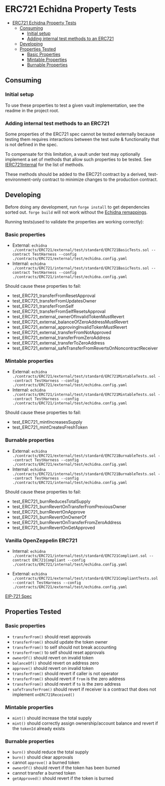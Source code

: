 
# ERC721 Echidna Property Tests

- [ERC721 Echidna Property Tests](#erc721-echidna-property-tests)
  - [Consuming](#consuming)
    - [Initial setup](#initial-setup)
    - [Adding internal test methods to an ERC721](#adding-internal-test-methods-to-an-erc721)
  - [Developing](#developing)
  - [Properties Tested](#properties-tested)
    - [Basic Properties](#basic-properties)
    - [Mintable Properties](#mintable-properties)
    - [Burnable Properties](#burnable-properties)

## Consuming

### Initial setup
To use these properties to test a given vault implementation, see the readme in the project root.

### Adding internal test methods to an ERC721
Some properties of the ERC721 spec cannot be tested externally because testing them requires interactions between the test suite & functionality that is not defined in the spec. 

To compensate for this limitation, a vault under test may optionally implement a set of methods that allow such properties to be tested. See [IERC721Internal](util/IERC721Internal.sol) for the list of methods.

These methods should be added to the ERC721 contract by a derived, test-environment-only contract to minimize changes to the production contract.

## Developing

Before doing any development, run `forge install` to get dependencies sorted out. `forge build` will not work without the [Echidna remappings](internal/test/echidna.config.yaml).

Running tests(used to validate the properties are working correctly):

### Basic properties

- External:
`echidna ./contracts/ERC721/external/test/standard/ERC721BasicTests.sol --contract TestHarness --config ./contracts/ERC721/external/test/echidna.config.yaml`
- Internal:
`echidna ./contracts/ERC721/internal/test/standard/ERC721BasicTests.sol --contract TestHarness --config ./contracts/ERC721/internal/test/echidna.config.yaml`

Should cause these properties to fail:
- test_ERC721_transferFromResetApproval 
- test_ERC721_transferFromUpdatesOwner 
- test_ERC721_transferFromSelf 
- test_ERC721_transferFromSelfResetsApproval 
- test_ERC721_external_ownerOfInvalidTokenMustRevert
- test_ERC721_external_balanceOfZeroAddressMustRevert
- test_ERC721_external_approvingInvalidTokenMustRevert
- test_ERC721_external_transferFromNotApproved
- test_ERC721_external_transferFromZeroAddress
- test_ERC721_external_transferToZeroAddress 
- test_ERC721_external_safeTransferFromRevertsOnNoncontractReceiver

### Mintable properties

- External:
`echidna ./contracts/ERC721/external/test/standard/ERC721MintableTests.sol --contract TestHarness --config ./contracts/ERC721/external/test/echidna.config.yaml`
- Internal:
`echidna ./contracts/ERC721/internal/test/standard/ERC721MintableTests.sol --contract TestHarness --config ./contracts/ERC721/internal/test/echidna.config.yaml`

Should cause these properties to fail:
- test_ERC721_mintIncreasesSupply
- test_ERC721_mintCreatesFreshToken

### Burnable properties

- External:
`echidna ./contracts/ERC721/external/test/standard/ERC721BurnableTests.sol --contract TestHarness --config ./contracts/ERC721/external/test/echidna.config.yaml`
- Internal:
`echidna ./contracts/ERC721/internal/test/standard/ERC721BurnableTests.sol --contract TestHarness --config ./contracts/ERC721/internal/test/echidna.config.yaml`

Should cause these properties to fail:
- test_ERC721_burnReducesTotalSupply
- test_ERC721_burnRevertOnTransferFromPreviousOwner
- test_ERC721_burnRevertOnApprove
- test_ERC721_burnRevertOnOwnerOf
- test_ERC721_burnRevertOnTransferFromZeroAddress
- test_ERC721_burnRevertOnGetApproved

### Vanilla OpenZeppelin ERC721

- Internal:
`echidna ./contracts/ERC721/internal/test/standard/ERC721Compliant.sol --contract ERC721Compliant --config ./contracts/ERC721/internal/test/echidna.config.yaml`

- External:
`echidna ./contracts/ERC721/external/test/standard/ERC721CompliantTests.sol --contract TestHarness --config ./contracts/ERC721/external/test/echidna.config.yaml`

[EIP-721 Spec](https://eips.ethereum.org/EIPS/eip-721)

## Properties Tested

### Basic properties
- `transferFrom()` should reset approvals
- `transferFrom()` should update the token owner
- `transferFrom()` to self should not break accounting
- `transferFrom()` to self should reset approvals
- `ownerOf()` should revert on invalid token
- `balanceOf()` should revert on address zero
- `approve()` should revert on invalid token
- `transferFrom()` should revert if caller is not operator
- `transferFrom()` should revert if `from` is the zero address
- `transferFrom()` should revert if `to` is the zero address
- `safeTransferFrom()` should revert if receiver is a contract that does not implement `onERC721Received()`

### Mintable properties
- `mint()` should increase the total supply
- `mint()` should correctly assign ownership/account balance and revert if the `tokenId` already exists

### Burnable properties
- `burn()` should reduce the total supply
- `burn()` should clear approvals
- cannot `approve()` a burned token
- `ownerOf()` should revert if the token has been burned
- cannot transfer a burned token
- `getApproved()` should revert if the token is burned